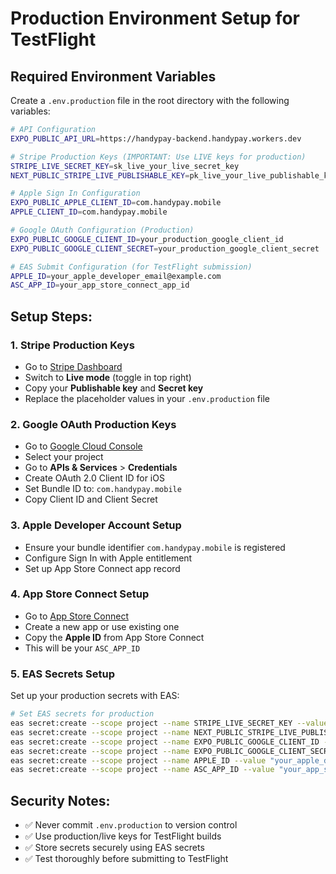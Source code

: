 # Production Environment Setup for TestFlight

## Required Environment Variables

Create a `.env.production` file in the root directory with the following variables:

```bash
# API Configuration
EXPO_PUBLIC_API_URL=https://handypay-backend.handypay.workers.dev

# Stripe Production Keys (IMPORTANT: Use LIVE keys for production)
STRIPE_LIVE_SECRET_KEY=sk_live_your_live_secret_key
NEXT_PUBLIC_STRIPE_LIVE_PUBLISHABLE_KEY=pk_live_your_live_publishable_key

# Apple Sign In Configuration
EXPO_PUBLIC_APPLE_CLIENT_ID=com.handypay.mobile
APPLE_CLIENT_ID=com.handypay.mobile

# Google OAuth Configuration (Production)
EXPO_PUBLIC_GOOGLE_CLIENT_ID=your_production_google_client_id
EXPO_PUBLIC_GOOGLE_CLIENT_SECRET=your_production_google_client_secret

# EAS Submit Configuration (for TestFlight submission)
APPLE_ID=your_apple_developer_email@example.com
ASC_APP_ID=your_app_store_connect_app_id
```

## Setup Steps:

### 1. Stripe Production Keys

- Go to [Stripe Dashboard](https://dashboard.stripe.com/)
- Switch to **Live mode** (toggle in top right)
- Copy your **Publishable key** and **Secret key**
- Replace the placeholder values in your `.env.production` file

### 2. Google OAuth Production Keys

- Go to [Google Cloud Console](https://console.cloud.google.com/)
- Select your project
- Go to **APIs & Services** > **Credentials**
- Create OAuth 2.0 Client ID for iOS
- Set Bundle ID to: `com.handypay.mobile`
- Copy Client ID and Client Secret

### 3. Apple Developer Account Setup

- Ensure your bundle identifier `com.handypay.mobile` is registered
- Configure Sign In with Apple entitlement
- Set up App Store Connect app record

### 4. App Store Connect Setup

- Go to [App Store Connect](https://appstoreconnect.apple.com/)
- Create a new app or use existing one
- Copy the **Apple ID** from App Store Connect
- This will be your `ASC_APP_ID`

### 5. EAS Secrets Setup

Set up your production secrets with EAS:

```bash
# Set EAS secrets for production
eas secret:create --scope project --name STRIPE_LIVE_SECRET_KEY --value "sk_live_..."
eas secret:create --scope project --name NEXT_PUBLIC_STRIPE_LIVE_PUBLISHABLE_KEY --value "pk_live_..."
eas secret:create --scope project --name EXPO_PUBLIC_GOOGLE_CLIENT_ID --value "your_google_client_id"
eas secret:create --scope project --name EXPO_PUBLIC_GOOGLE_CLIENT_SECRET --value "your_google_client_secret"
eas secret:create --scope project --name APPLE_ID --value "your_apple_developer_email@example.com"
eas secret:create --scope project --name ASC_APP_ID --value "your_app_store_connect_app_id"
```

## Security Notes:

- ✅ Never commit `.env.production` to version control
- ✅ Use production/live keys for TestFlight builds
- ✅ Store secrets securely using EAS secrets
- ✅ Test thoroughly before submitting to TestFlight
